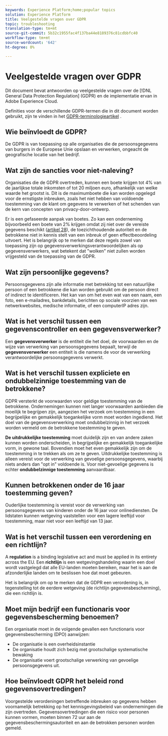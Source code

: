 ```yaml
---
keywords: Experience Platform;home;popular topics
solution: Experience Platform
title: Veelgestelde vragen over GDPR
topic: troubleshooting
translation-type: tm+mt
source-git-commit: 5b32c1955fac4f137ba44e8189376c81cdbbfc40
workflow-type: tm+mt
source-wordcount: '642'
ht-degree: 0%

---
```



# Veelgestelde vragen over GDPR

Dit document bevat antwoorden op veelgestelde vragen over de [!DNL General Data Protection Regulation] (GDPR) en de implementatie ervan in Adobe Experience Cloud.

Definities voor de verschillende GDPR-termen die in dit document worden gebruikt, zijn te vinden in het [GDPR-terminologieartikel](terminology.md) .

## Wie beïnvloedt de GDPR?

De GDPR is van toepassing op alle organisaties die de persoonsgegevens van burgers in de Europese Unie opslaan en verwerken, ongeacht de geografische locatie van het bedrijf.

## Wat zijn de sancties voor niet-naleving?

Organisaties die de GDPR overtreden, kunnen een boete krijgen tot 4% van de jaarlijkse totale inkomsten of tot 20 miljoen euro, afhankelijk van welke waarde het grootst is. Dit is de maximumboete die kan worden opgelegd voor de ernstigste inbreuken, zoals het niet hebben van voldoende toestemming van de klant om gegevens te verwerken of het schenden van de kern van concepten van privacy-door-ontwerp.

Er is een gefaseerde aanpak van boetes. Zo kan een onderneming bijvoorbeeld een boete van 2% krijgen omdat zij niet over de vereiste gegevens beschikt ([artikel 28](http://www.privacy-regulation.eu/en/article-28-processor-GDPR.htm)), de toezichthoudende autoriteit en de betrokkene niet in kennis stelt van een inbreuk of geen effectbeoordeling uitvoert. Het is belangrijk op te merken dat deze regels zowel van toepassing zijn op gegevensverwerkingsverantwoordelijken als op gegevensverwerkers, wat betekent dat &quot;wolken&quot; niet zullen worden vrijgesteld van de toepassing van de GDPR.

## Wat zijn persoonlijke gegevens?

Persoonsgegevens zijn alle informatie met betrekking tot een natuurlijke persoon of een betrokkene die kan worden gebruikt om de persoon direct of indirect te identificeren. Het kan van om het even wat van een naam, een foto, een e-mailadres, bankdetails, berichten op sociale voorzien van een netwerkwebsites, medische informatie, of een computerIP adres zijn.

## Wat is het verschil tussen een gegevenscontroller en een gegevensverwerker?

Een **gegevensverwerker** is de entiteit die het doel, de voorwaarden en de wijze van verwerking van persoonsgegevens bepaalt, terwijl de **gegevensverwerker** een entiteit is die namens de voor de verwerking verantwoordelijke persoonsgegevens verwerkt.

## Wat is het verschil tussen expliciete en ondubbelzinnige toestemming van de betrokkene?

GDPR versterkt de voorwaarden voor geldige toestemming van de betrokkene. Ondernemingen kunnen niet langer voorwaarden aanbieden die moeilijk te begrijpen zijn, aangezien het verzoek om toestemming in een begrijpelijke en gemakkelijk toegankelijke vorm moet worden ingediend. Het doel van de gegevensverwerking moet ondubbelzinnig in het verzoek worden vermeld om de betrokkene toestemming te geven.

**De uitdrukkelijke toestemming** moet duidelijk zijn en van andere zaken kunnen worden onderscheiden, in begrijpelijke en gemakkelijk toegankelijke vorm, in gewone taal. Bovendien moet het even gemakkelijk zijn om de toestemming in te trekken als om ze te geven. &#x200B; Uitdrukkelijke toestemming is alleen vereist voor de verwerking van gevoelige persoonsgegevens, waarbij niets anders dan &quot;opt in&quot; voldoende is. Voor niet-gevoelige gegevens is echter **ondubbelzinnige toestemming** aanvaardbaar.

## Kunnen betrokkenen onder de 16 jaar toestemming geven?

Ouderlijke toestemming is vereist voor de verwerking van persoonsgegevens van kinderen onder de 16 jaar voor onlinediensten. De lidstaten kunnen wetgeving vaststellen voor een lagere leeftijd voor toestemming, maar niet voor een leeftijd van 13 jaar.

## Wat is het verschil tussen een verordening en een richtlijn?

A **regulation** is a binding legislative act and must be applied in its entirety across the EU. Een **richtlijn** is een wetgevingshandeling waarin een doel wordt vastgelegd dat alle EU-landen moeten bereiken, maar het is aan de afzonderlijke landen om te beslissen hoe dat moet gebeuren.

Het is belangrijk om op te merken dat de GDPR een verordening is, in tegenstelling tot de eerdere wetgeving (de richtlijn gegevensbescherming), die een richtlijn is.

## Moet mijn bedrijf een functionaris voor gegevensbescherming benoemen?

Een organisatie moet in de volgende gevallen een functionaris voor gegevensbescherming (DPO) aanwijzen:

* De organisatie is een overheidsinstantie
* De organisatie houdt zich bezig met grootschalige systematische bewaking
* De organisatie voert grootschalige verwerking van gevoelige persoonsgegevens uit.

## Hoe beïnvloedt GDPR het beleid rond gegevensovertredingen?

Voorgestelde verordeningen betreffende inbreuken op gegevens hebben voornamelijk betrekking op het kennisgevingsbeleid van ondernemingen die zijn overtreden. Gegevensovertredingen die een risico voor personen kunnen vormen, moeten binnen 72 uur aan de gegevensbeschermingsautoriteit en aan de betrokken personen worden gemeld.